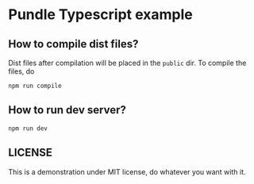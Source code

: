# Pundle Typescript example

## How to compile dist files?

Dist files after compilation will be placed in the `public` dir.
To compile the files, do

```
npm run compile
```

## How to run dev server?

```
npm run dev
```

## LICENSE

This is a demonstration under MIT license, do whatever you want with it.
